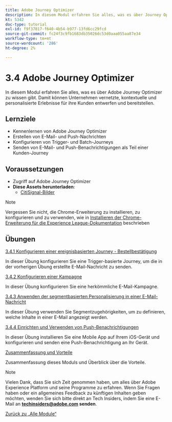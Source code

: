 ```yaml
---
title: Adobe Journey Optimizer
description: In diesem Modul erfahren Sie alles, was es über Journey Optimizer zu wissen gibt. Damit können Unternehmen vernetzte, kontextuelle und personalisierte Erlebnisse für ihre Kunden entwerfen und bereitstellen.
kt: 5342
doc-type: tutorial
exl-id: f9f37817-f640-4b54-b977-13fd6cc29fcd
source-git-commit: fc24f3c9fb1683db35026dc53d0aaa055aa87e34
workflow-type: tm+mt
source-wordcount: '286'
ht-degree: 2%

---
```


# 3.4 Adobe Journey Optimizer

In diesem Modul erfahren Sie alles, was es über Adobe Journey Optimizer zu wissen gibt. Damit können Unternehmen vernetzte, kontextuelle und personalisierte Erlebnisse für ihre Kunden entwerfen und bereitstellen.

## Lernziele

- Kennenlernen von Adobe Journey Optimizer
- Erstellen von E-Mail- und Push-Nachrichten
- Konfigurieren von Trigger- und Batch-Journeys
- Senden von E-Mail- und Push-Benachrichtigungen als Teil einer Kunden-Journey

## Voraussetzungen

- Zugriff auf Adobe Journey Optimizer
- **Diese Assets herunterladen**:
   - [CitiSignal-Bilder](./../../../assets/ajo/CitiSignal-images.zip)

>[!NOTE]
>
>Vergessen Sie nicht, die Chrome-Erweiterung zu installieren, zu konfigurieren und zu verwenden, wie in [Installieren der Chrome-Erweiterung für die Experience League-Dokumentation](../../gettingstarted/gettingstarted/ex1.md) beschrieben

## Übungen

[3.4.1 Konfigurieren einer ereignisbasierten Journey - Bestellbestätigung](./ex1.md)

In dieser Übung konfigurieren Sie eine Trigger-basierte Journey, um die in der vorherigen Übung erstellte E-Mail-Nachricht zu senden.

[3.4.2 Konfigurieren einer Kampagne](./ex2.md)

In dieser Übung konfigurieren Sie eine herkömmliche E-Mail-Kampagne.

[3.4.3 Anwenden der segmentbasierten Personalisierung in einer E-Mail-Nachricht](./ex3.md)

In dieser Übung verwenden Sie Segmentzugehörigkeiten, um zu definieren, welche Inhalte in einer E-Mail angezeigt werden.

[3.4.4 Einrichten und Verwenden von Push-Benachrichtigungen](./ex4.md)

In dieser Übung installieren Sie eine Mobile App auf Ihrem iOS-Gerät und konfigurieren und senden eine Push-Benachrichtigung an Ihr Gerät.

[Zusammenfassung und Vorteile](./summary.md)

Zusammenfassung dieses Moduls und Überblick über die Vorteile.

>[!NOTE]
>
>Vielen Dank, dass Sie sich Zeit genommen haben, um alles über Adobe Experience Platform und seine Programme zu erfahren. Wenn Sie Fragen haben oder ein allgemeines Feedback zu künftigen Inhalten geben möchten, wenden Sie sich bitte direkt an Tech Insiders, indem Sie eine E-Mail an **techinsiders@adobe.com senden**.

[Zurück zu „Alle Module“](../../../overview.md)
